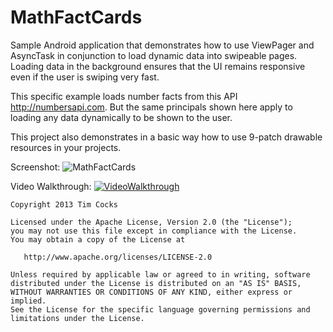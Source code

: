 MathFactCards
=============

Sample Android application that demonstrates 
how to use ViewPager and AsyncTask in conjunction
to load dynamic data into swipeable pages. 
Loading data in the background ensures that the
UI remains responsive even if the user is
swiping very fast.

This specific example loads number facts from 
this API http://numbersapi.com. But the same
principals shown here apply to loading any
data dynamically to be shown to the user.

This project also demonstrates in a basic way 
how to use 9-patch drawable resources in your
projects.

Screenshot:
![MathFactCards](https://dl.dropbox.com/u/5724095/images/MathFactCardss1.png)

Video Walkthrough:
[![VideoWalkthrough](https://dl.dropbox.com/u/5724095/images/Githubpics/MathFactCards.PNG)](http://youtu.be/JqFkkXMwWDg)

    Copyright 2013 Tim Cocks

    Licensed under the Apache License, Version 2.0 (the "License");
    you may not use this file except in compliance with the License.
    You may obtain a copy of the License at

       http://www.apache.org/licenses/LICENSE-2.0

    Unless required by applicable law or agreed to in writing, software
    distributed under the License is distributed on an "AS IS" BASIS,
    WITHOUT WARRANTIES OR CONDITIONS OF ANY KIND, either express or implied.
    See the License for the specific language governing permissions and
    limitations under the License.